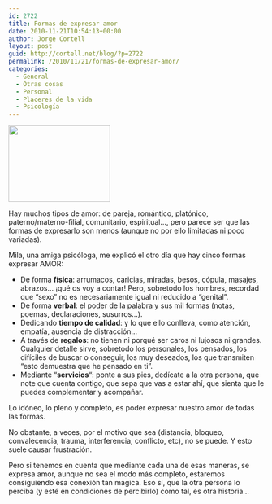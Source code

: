 ```yaml
---
id: 2722
title: Formas de expresar amor
date: 2010-11-21T10:54:13+00:00
author: Jorge Cortell
layout: post
guid: http://cortell.net/blog/?p=2722
permalink: /2010/11/21/formas-de-expresar-amor/
categories:
  - General
  - Otras cosas
  - Personal
  - Placeres de la vida
  - Psicología
---
```

<img class="aligncenter" title="Tsaheylu Na'vi" src="http://4.bp.blogspot.com/__xGjiCQDRws/S1POuLIWUsI/AAAAAAAAA0U/I-Ze_lh3LtU/s200/The_Na__vi_Connection_by_shii.jpg" alt="" width="200" height="150" />

Hay muchos tipos de amor: de pareja, romántico, platónico, paterno/materno-filial, comunitario, espiritual&#8230;, pero parece ser que las formas de expresarlo son menos (aunque no por ello limitadas ni poco variadas).

Mila, una amiga psicóloga, me explicó el otro día que hay cinco formas expresar AMOR:

  * De forma **física**: arrumacos, caricias, miradas, besos, cópula, masajes, abrazos&#8230; ¡qué os voy a contar! Pero, sobretodo los hombres, recordad que &#8220;sexo&#8221; no es necesariamente igual ni reducido a &#8220;genital&#8221;.
  * De forma **verbal**: el poder de la palabra y sus mil formas (notas, poemas, declaraciones, susurros&#8230;).
  * Dedicando **tiempo de calidad**: y lo que ello conlleva, como atención, empatía, ausencia de distracción&#8230;
  * A través de **regalos**: no tienen ni porqué ser caros ni lujosos ni grandes. Cualquier detalle sirve, sobretodo los personales, los pensados, los difíciles de buscar o conseguir, los muy deseados, los que transmiten &#8220;esto demuestra que he pensado en ti&#8221;.
  * Mediante &#8220;**servicios**&#8220;: ponte a sus pies, dedícate a la otra persona, que note que cuenta contigo, que sepa que vas a estar ahí, que sienta que le puedes complementar y acompañar.

Lo idóneo, lo pleno y completo, es poder expresar nuestro amor de todas las formas.

No obstante, a veces, por el motivo que sea (distancia, bloqueo, convalecencia, trauma, interferencia, conflicto, etc), no se puede. Y esto suele causar frustración.

Pero si tenemos en cuenta que mediante cada una de esas maneras, se expresa amor, aunque no sea el modo más completo, estaremos consiguiendo esa conexión tan mágica. Eso sí, que la otra persona lo perciba (y esté en condiciones de percibirlo) como tal, es otra historia&#8230;